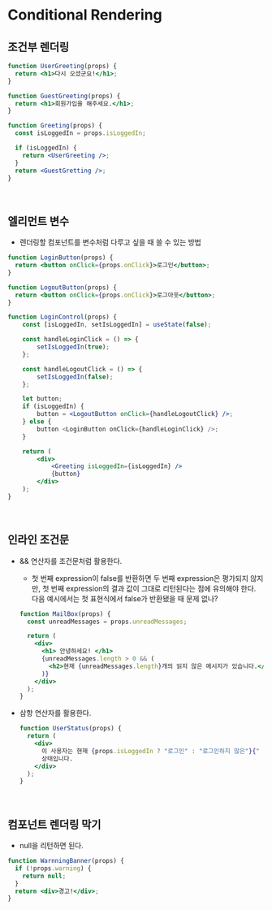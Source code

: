 # Conditional Rendering

## 조건부 렌더링

```jsx
function UserGreeting(props) {
  return <h1>다시 오셨군요!</h1>;
}

function GuestGreeting(props) {
  return <h1>회원가입을 해주세요.</h1>;
}

function Greeting(props) {
  const isLoggedIn = props.isLoggedIn;

  if (isLoggedIn) {
    return <UserGreeting />;
  }
  return <GuestGretting />;
}
```

<br/>

## 엘리먼트 변수

- 렌더링할 컴포넌트를 변수처럼 다루고 싶을 때 쓸 수 있는 방법

```jsx
function LoginButton(props) {
  return <button onClick={props.onClick}>로그인</button>;
}

function LogoutButton(props) {
  return <button onClick={props.onClick}>로그아웃</button>;
}
```

```jsx
function LoginControl(props) {
	const [isLoggedIn, setIsLoggedIn] = useState(false);

	const handleLoginClick = () => {
		setIsLoggedIn(true);
	};

	const handleLogoutClick = () => {
		setIsLoggedIn(false);
	};

	let button;
	if (isLoggedIn) {
		button = <LogoutButton onClick={handleLogoutClick} />;
	} else {
		button <LoginButton onClick={handleLoginClick} />;
	}

	return (
		<div>
			<Greeting isLoggedIn={isLoggedIn} />
			{button}
		</div>
	);
}
```

<br/>

## 인라인 조건문

- && 연산자를 조건문처럼 활용한다.

  - 첫 번째 expression이 false를 반환하면 두 번째 expression은 평가되지 않지만, 첫 번째 expression의 결과 값이 그대로 리턴된다는 점에 유의해야 한다.
    다음 예시에서는 첫 표현식에서 false가 반환됐을 때 문제 없나?

  ```jsx
  function MailBox(props) {
    const unreadMessages = props.unreadMessages;

    return (
      <div>
        <h1> 안녕하세요! </h1>
        {unreadMessages.length > 0 && (
          <h2>현재 {unreadMessages.length}개의 읽지 않은 메시지가 있습니다.</h2>
        )}
      </div>
    );
  }
  ```

- 삼항 연산자를 활용한다.
  ```jsx
  function UserStatus(props) {
    return (
      <div>
        이 사용자는 현재 {props.isLoggedIn ? "로그인" : "로그인하지 않은"}{" "}
        상태입니다.
      </div>
    );
  }
  ```

<br/>

## 컴포넌트 렌더링 막기

- null을 리턴하면 된다.

```jsx
function WarnningBanner(props) {
  if (!props.warning) {
    return null;
  }
  return <div>경고!</div>;
}
```
